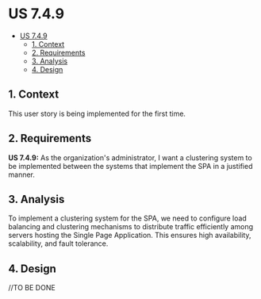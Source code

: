 # US 7.4.9

<!-- TOC -->
- [US 7.4.9](#us-749)
  - [1. Context](#1-context)
  - [2. Requirements](#2-requirements)
  - [3. Analysis](#3-analysis)
  - [4. Design](#4-design)
<!-- TOC -->


## 1. Context

This user story is being implemented for the first time.

## 2. Requirements

**US 7.4.9:** As the organization's administrator, I want a clustering system to be implemented between the systems that implement the SPA in a  justified manner.

## 3. Analysis

To implement a clustering system for the SPA, we need to configure load balancing and clustering mechanisms to distribute traffic efficiently among servers hosting the Single Page Application. This ensures high availability, scalability, and fault tolerance.

## 4. Design

//TO BE DONE

